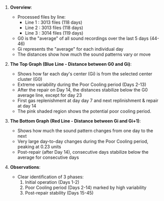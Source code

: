 1. **Overview**:
   - Processed files by line:
     * Line 1 : 3013 files (118 days)
     * Line 2 : 3013 files (118 days)
     * Line 3 : 3014 files (119 days)
   - G0 is the "average" of all sound recordings over the last 5 days (44-46)
   - Gi represents the "average" for each individual day
   - The distances show how much the sound patterns vary or move

1. **The Top Graph (Blue Line - Distance between G0 and Gi)**:
   - Shows how far each day's center (Gi) is from the selected center cluster (G0)
   - Extreme variability during the Poor Cooling period (Days 2-13)
   - After the repair on Day 14, the distances stabilize below the G0 average line, except for day 23
   - First gas replenishment at day day 7 and next replinishment & repair at day 14
   - The pink shaded region shows the potential poor cooling period. 

2. **The Bottom Graph (Red Line - Distance between Gi and Gi+1)**:
   - Shows how much the sound pattern changes from one day to the next
   - Very large day-to-day changes during the Poor Cooling period, peaking at 0.23 units
   - Post-repair (after Day 14), consecutive days stabilize below the average for consecutive days

3. **Observations**:
   - Clear identification of 3 phases:
     1. Initial operation (Days 1-2)
     2. Poor Cooling period (Days 2-14) marked by high variability
     3. Post-repair stability (Days 15-45)